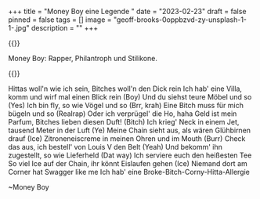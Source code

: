 +++
title = "Money Boy eine Legende "
date = "2023-02-23"
draft = false
pinned = false
tags = []
image = "geoff-brooks-0oppbzvd-zy-unsplash-1-1-.jpg"
description = ""
+++
<!--StartFragment-->

{{<lead>}}

Money Boy: Rapper, Philantroph und Stilikone. 

{{</lead>}}



<!--EndFragment-->



Hittas woll'n wie ich sein, Bitches woll'n den Dick rein
Ich hab' eine Villa, komm und wirf mal einen Blick rein (Boy)
Und du siehst teure Möbel und so (Yes)
Ich bin fly, so wie Vögel und so (Brr, krah)
Eine Bitch muss für mich bügeln und so (Realrap)
Oder ich verprügel' die Ho, haha
Geld ist mein Parfum, Bitches lieben diesen Duft! (Bitch)
Ich krieg' Neck in einem Jet, tausend Meter in der Luft (Ye)
Meine Chain sieht aus, als wären Glühbirnen drauf (Ice)
Zitroneneiscreme in meinen Ohren und im Mouth (Burr)
Check das aus, ich bestell' von Louis V den Belt (Yeah)
Und bekomm' ihn zugestellt, so wie Lieferheld (Dat way)
Ich serviere euch den heißesten Tee
So viel Ice auf der Chain, ihr könnt Eislaufen gehen (Ice)
Niemand dort am Corner hat Swagger like me
Ich hab' eine Broke-Bitch-Corny-Hitta-Allergie

~Money Boy